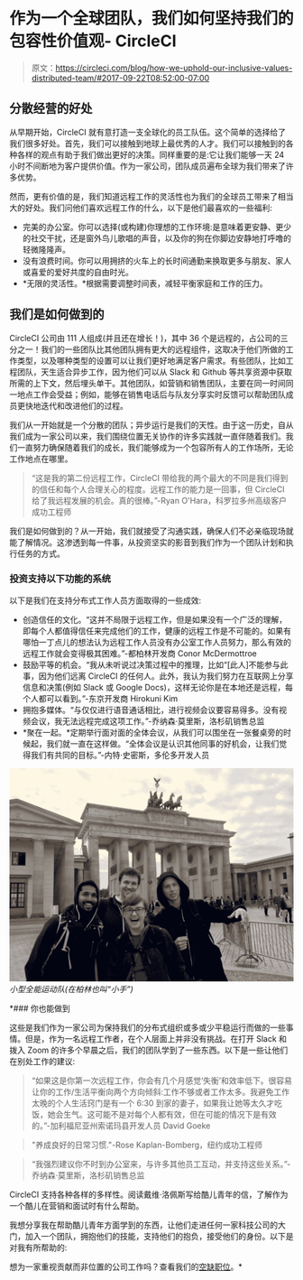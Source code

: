 # 作为一个全球团队，我们如何坚持我们的包容性价值观- CircleCI

> 原文：<https://circleci.com/blog/how-we-uphold-our-inclusive-values-distributed-team/#2017-09-22T08:52:00-07:00>

## 分散经营的好处

从早期开始，CircleCI 就有意打造一支全球化的员工队伍。这个简单的选择给了我们很多好处。首先，我们可以接触到地球上最优秀的人才。我们可以接触到的各种各样的观点有助于我们做出更好的决策。同样重要的是:它让我们能够一天 24 小时不间断地为客户提供价值。作为一家公司，团队成员遍布全球为我们带来了许多优势。

然而，更有价值的是，我们知道远程工作的灵活性也为我们的全球员工带来了相当大的好处。我们问他们喜欢远程工作的什么，以下是他们最喜欢的一些福利:

*   完美的办公室。你可以选择(或构建)你理想的工作环境:是意味着更安静、更少的社交干扰，还是窗外鸟儿歌唱的声音，以及你的狗在你脚边安静地打呼噜的轻微隆隆声。
*   没有浪费时间。你可以用拥挤的火车上的长时间通勤来换取更多与朋友、家人或喜爱的爱好共度的自由时光。
*   *无限的灵活性。*根据需要调整时间表，减轻平衡家庭和工作的压力。

## 我们是如何做到的

CircleCI 公司由 111 人组成(并且还在增长！)，其中 36 个是远程的，占公司的三分之一！我们的一些团队比其他团队拥有更大的远程组件，这取决于他们所做的工作类型，以及哪种类型的设置可以让我们更好地满足客户需求。有些团队，比如工程团队，天生适合异步工作，因为他们可以从 Slack 和 Github 等共享资源中获取所需的上下文，然后埋头单干。其他团队，如营销和销售团队，主要在同一时间同一地点工作会受益；例如，能够在销售电话后与队友分享实时反馈可以帮助团队成员更快地迭代和改进他们的过程。

我们从一开始就是一个分散的团队；异步运行是我们的天性。由于这一历史，自从我们成为一家公司以来，我们围绕位置无关协作的许多实践就一直伴随着我们。我们一直努力确保随着我们的成长，我们能够成为一个包容所有人的工作场所，无论工作地点在哪里。

> “这是我的第二份远程工作，CircleCI 带给我的两个最大的不同是我们得到的信任和每个人合理关心的程度。远程工作的能力是一回事，但 CircleCI 给了我远程发展的机会。真的很棒。”-Ryan O'Hara，科罗拉多州高级客户成功工程师

我们是如何做到的？从一开始，我们就接受了沟通实践，确保人们不必亲临现场就能了解情况。这渗透到每一件事，从投资坚实的影音到我们作为一个团队计划和执行任务的方式。

### 投资支持以下功能的系统

以下是我们在支持分布式工作人员方面取得的一些成效:

*   创造信任的文化。“这并不局限于远程工作，但是如果没有一个广泛的理解，即每个人都值得信任来完成他们的工作，健康的远程工作是不可能的。如果有哪怕一丁点儿的想法认为远程工作人员没有办公室工作人员努力，那么有效的远程工作就会变得极其困难。”-都柏林开发商 Conor McDermottroe
*   鼓励平等的机会。“我从未听说过决策过程中的推理，比如“[此人]不能参与此事，因为他们远离 CircleCI 的任何人。此外，我认为我们努力在互联网上分享信息和决策(例如 Slack 或 Google Docs)，这样无论你是在本地还是远程，每个人都可以看到。”-东京开发商 Hirokuni Kim
*   拥抱多媒体。“与仅仅进行语音通话相比，进行视频会议要容易得多。没有视频会议，我无法远程完成这项工作。”-乔纳森·莫里斯，洛杉矶销售总监
*   *聚在一起。*定期举行面对面的全体会议，从我们可以围坐在一张餐桌旁的时候起，我们就一直在这样做。“全体会议是认识其他同事的好机会，让我们觉得我们有共同的目标。”-内特·史密斯，多伦多开发人员

![BerlinTeam.png](img/cd0dc7e87ba61f1becaf4c07e2ee50d7.png)*小型全能运动队(在柏林也叫“小手”)*

 *### 你也能做到

这些是我们作为一家公司为保持我们的分布式组织或多或少平稳运行而做的一些事情。但是，作为一名远程工作者，在个人层面上并非没有挑战。在打开 Slack 和拨入 Zoom 的许多个早晨之后，我们的团队学到了一些东西。以下是一些让他们在别处工作的建议:

> “如果这是你第一次远程工作，你会有几个月感觉‘失衡’和效率低下。很容易让你的工作/生活平衡向两个方向倾斜:工作不够或者工作太多。我避免工作太晚的个人生活窍门是有一个 6:30 到家的妻子，如果我让她等太久才吃饭，她会生气。这可能不是对每个人都有效，但在可能的情况下是有效的。”-加利福尼亚州索诺玛县开发人员 David Goeke

> "养成良好的日常习惯."-Rose Kaplan-Bomberg，纽约成功工程师

> “我强烈建议你不时到办公室来，与许多其他员工互动，并支持这些关系。”-乔纳森·莫里斯，洛杉矶销售总监

CircleCI 支持各种各样的多样性。阅读戴维·洛佩斯写给酷儿青年的信，了解作为一个酷儿在营销和面试时有什么帮助。

我想分享我在帮助酷儿青年方面学到的东西，让他们走进任何一家科技公司的大门，加入一个团队，拥抱他们的技能，支持他们的抱负，接受他们的身份。以下是对我有所帮助的:

想为一家重视贡献而非位置的公司工作吗？查看我们的[空缺职位](/careers/)。*